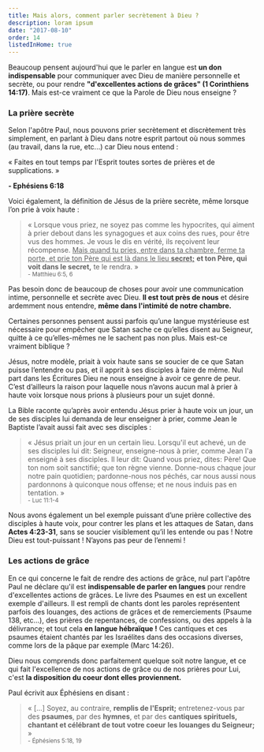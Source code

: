 ```yaml
---
title: Mais alors, comment parler secrètement à Dieu ?
description: loram ipsum
date: "2017-08-10"
order: 14
listedInHome: true
---
```


Beaucoup pensent aujourd'hui que le parler en langue est **un don indispensable** pour communiquer avec Dieu de manière personnelle et secrète, ou pour rendre **"d'excellentes actions de grâces" (1 Corinthiens 14:17)**. Mais est-ce vraiment ce que la Parole de Dieu nous enseigne ?

### La prière secrète

Selon l'apôtre Paul, nous pouvons prier secrètement et discrètement très simplement, en parlant à Dieu dans notre esprit partout où nous sommes (au travail, dans la rue, etc...) car Dieu nous entend :

« Faites en tout temps par l'Esprit toutes sortes de prières et de supplications. »

**- Ephésiens 6:18**

Voici également, la définition de Jésus de la prière secrète, même lorsque l’on prie à voix haute :

> « Lorsque vous priez, ne soyez pas comme les hypocrites, qui aiment à prier debout dans les synagogues et aux coins des rues, pour être vus des hommes. Je vous le dis en vérité, ils reçoivent leur récompense. <u>Mais quand tu pries, entre dans ta chambre, ferme ta porte, et prie ton Père qui est là dans le lieu **secret;**</u> **et ton Père, qui voit dans le secret,** te le rendra. »<br /> <small>- Matthieu 6:5, 6</small>

Pas besoin donc de beaucoup de choses pour avoir une communication intime, personnelle et secrète avec Dieu. **Il est tout près de nous** et désire ardemment nous entendre, **même dans l'intimité de notre chambre.**

Certaines personnes pensent aussi parfois qu’une langue mystérieuse est nécessaire pour empêcher que Satan sache ce qu’elles disent au Seigneur, quitte à ce qu’elles-mêmes ne le sachent pas non plus. Mais est-ce vraiment biblique ?

Jésus, notre modèle, priait à voix haute sans se soucier de ce que Satan puisse l’entendre ou pas, et il apprit à ses disciples à faire de même. Nul part dans les Écritures Dieu ne nous enseigne à avoir ce genre de peur. C’est d’ailleurs la raison pour laquelle nous n’avons aucun mal à prier à haute voix lorsque nous prions à plusieurs pour un sujet donné. 

La Bible raconte qu’après avoir entendu Jésus prier à haute voix un jour, un de ses disciples lui demanda de leur enseigner à prier, comme Jean le Baptiste l’avait aussi fait avec ses disciples :

> « Jésus priait un jour en un certain lieu. Lorsqu'il eut achevé, un de ses disciples lui dit: Seigneur, enseigne-nous à prier, comme Jean l'a enseigné à ses disciples.
Il leur dit: Quand vous priez, dites: Père! Que ton nom soit sanctifié; que ton règne vienne. Donne-nous chaque jour notre pain quotidien; pardonne-nous nos péchés, car nous aussi nous pardonnons à quiconque nous offense; et ne nous induis pas en tentation. »<br /> <small>- Luc 11:1-4</small>

Nous avons également un bel exemple puissant d’une prière collective des disciples à haute voix, pour contrer les plans et les attaques de Satan, dans **Actes 4:23-31**, sans se soucier visiblement qu’il les entende ou pas ! Notre Dieu est tout-puissant ! N’ayons pas peur de l’ennemi !

### Les actions de grâce

En ce qui concerne le fait de rendre des actions de grâce, nul part l'apôtre Paul ne déclare qu'il est **indispensable de parler en langues** pour rendre d'excellentes actions de grâces. Le livre des Psaumes en est un excellent exemple d'ailleurs. Il est rempli de chants dont les paroles représentent parfois des louanges, des actions de grâces et de remerciements (Psaume 138, etc...), des prières de repentances, de confessions, ou des appels à la délivrance; et tout cela **en langue hébraïque !** Ces cantiques et ces psaumes étaient chantés par les Israélites dans des occasions diverses, comme lors de la pâque par exemple (Marc 14:26).

Dieu nous comprends donc parfaitement quelque soit notre langue, et ce qui fait l'excellence de nos actions de grâce ou de nos prières pour Lui, c'est **la disposition du coeur dont elles proviennent.**

Paul écrivit aux Éphésiens en disant :

> « [...] Soyez, au contraire, **remplis de l'Esprit;** entretenez-vous par des **psaumes**, par des **hymnes**, et par des **cantiques spirituels, chantant et célébrant** **de tout votre coeur** **les louanges du Seigneur;** »<br /> <small>- Éphésiens 5:18, 19</small>